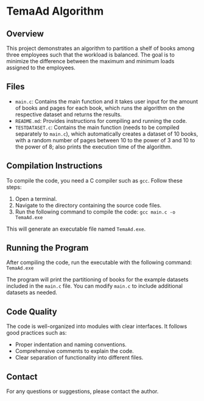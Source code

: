 # TemaAd Algorithm

## Overview

This project demonstrates an algorithm to partition a shelf of books among three employees such that the workload is balanced. The goal is to minimize the difference between the maximum and minimum loads assigned to the employees.

## Files

- `main.c`: Contains the main function and it takes user input for the amount of books and pages for each book, which runs the algorithm on the respective dataset and returns the results.
- `README.md`: Provides instructions for compiling and running the code.
- `TESTDATASET.c`: Contains the main function (needs to be compiled separately to `main.c`), which automatically creates a dataset of 10 books, with a random number of pages between 10 to the power of 3 and 10 to the power of 8; also prints the execution time of the algorithm.

## Compilation Instructions

To compile the code, you need a C compiler such as `gcc`. Follow these steps:

1. Open a terminal.
2. Navigate to the directory containing the source code files.
3. Run the following command to compile the code:
`gcc main.c -o TemaAd.exe`

This will generate an executable file named `TemaAd.exe`.

## Running the Program

After compiling the code, run the executable with the following command:
`TemaAd.exe`

The program will print the partitioning of books for the example datasets included in the `main.c` file. You can modify `main.c` to include additional datasets as needed.

## Code Quality

The code is well-organized into modules with clear interfaces. It follows good practices such as:
- Proper indentation and naming conventions.
- Comprehensive comments to explain the code.
- Clear separation of functionality into different files.

## Contact

For any questions or suggestions, please contact the author.
